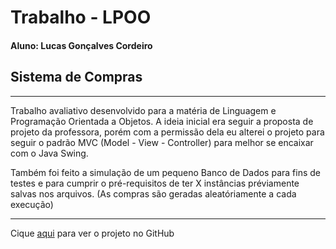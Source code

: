 # Trabalho - LPOO
#### Aluno: Lucas Gonçalves Cordeiro

## Sistema de Compras


---

Trabalho avaliativo desenvolvido para a matéria de Linguagem e Programação Orientada a Objetos. A ideia inicial era seguir a proposta de projeto da professora, porém com a permissão dela eu alterei o projeto para seguir o padrão MVC (Model - View - Controller) para melhor se encaixar com o Java Swing.

Também foi feito a simulação de um pequeno Banco de Dados para fins de testes e para cumprir o pré-requisitos de ter X instâncias préviamente salvas nos arquivos. (As compras são geradas aleatóriamente a cada execução) 

---

Cique [aqui](https://github.com/LKodex/Trabalho-LPOO) para ver o projeto no GitHub